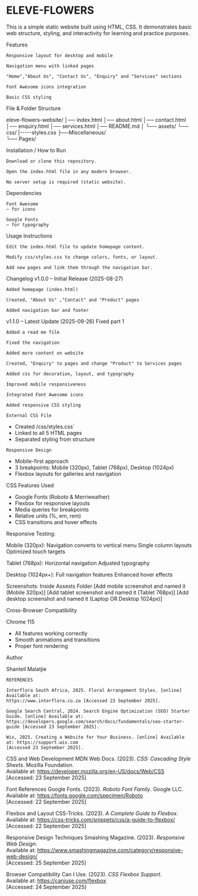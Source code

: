 # ELEVE-FLOWERS
 This is a simple static website built using HTML, CSS.
It demonstrates basic web structure, styling, and interactivity for learning and practice purposes.

Features

    Responsive layout for desktop and mobile

    Navigation menu with linked pages

    "Home","About Us", "Contact Us", "Enquiry" and "Services" sections

    Font Awesome icons integration

    Basic CSS styling


File & Folder Structure

 eleve-flowers-website/
│── index.html
│── about.html
│── contact.html
│── enquiry.html
│── services.html
│── README.md
│
└── assets/
    └── css/
        |-----styles.css
        ├──Miscellaneous/   
        └── Pages/

Installation / How to Run

    Download or clone this repository.

    Open the index.html file in any modern browser.

    No server setup is required (static website).

Dependencies

    Font Awesome
    – for icons

    Google Fonts
    – for typography

Usage Instructions

    Edit the index.html file to update homepage content.

    Modify css/styles.css to change colors, fonts, or layout.

    Add new pages and link them through the navigation bar.


Changelog
v1.0.0 – Initial Release (2025-08-27)

    Added homepage (index.html)

    Created, "About Us" ,"Contact" and "Product" pages

    Added navigation bar and footer

    

v1.1.0 – Latest Update (2025-09-26)
    Fixed part 1

    Added a read me file

    Fixed the navigation

    Added more content on website

    Created, "Enquiry" to pages and change "Product" to Services pages
    
    Added css for decoration, layout, and typography

    Improved mobile responsiveness

    Integrated Font Awesome icons

    Added responsive CSS styling 

    External CSS File

   - Created /css/styles.css`
   - Linked to all 5 HTML pages
   - Separated styling from structure

    Responsive Design
   - Mobile-first approach
   - 3 breakpoints: Mobile (320px), Tablet (768px), Desktop (1024px)
   - Flexbox layouts for galleries and navigation

   CSS Features Used
   - Google Fonts (Roboto & Merriweather)
   - Flexbox for responsive layouts
   - Media queries for breakpoints
   - Relative units (%, em, rem)
   - CSS transitions and hover effects

  Responsive Testing:

 Mobile (320px):
  Navigation converts to vertical menu
  Single column layouts
  Optimized touch targets

Tablet (768px):
  Horizontal navigation
  Adjusted typography

Desktop (1024px+):
  Full navigation features
  Enhanced hover effects

 Screenshots: Inside Assests Folder
  [Add mobile screenshot and named it (Mobile 320px)]
  [Add tablet screenshot and named it (Tablet 768px)] 
  [Add desktop screenshot  and named it (Laptop OR Desktop 1024px)]

  Cross-Browser Compatibility

 Chrome 115
-  All features working correctly
-  Smooth animations and transitions
-  Proper font rendering
 
 Author

 Shantell Malatjie


    REFERENCES

    Interflora South Africa, 2025. Floral Arrangement Styles. [online] Available at: 
    https://www.interflora.co.za [Accessed 23 September 2025].

    Google Search Central, 2024. Search Engine Optimization (SEO) Starter Guide. [online] Available at: 
    https://developers.google.com/search/docs/fundamentals/seo-starter-guide [Accessed 23 September 2025].

    Wix, 2025. Creating a Website for Your Business. [online] Available at: https://support.wix.com 
    [Accessed 23 September 2025].

      

CSS and Web Development
MDN Web Docs. (2023). *CSS: Cascading Style Sheets*. Mozilla Foundation.  
Available at: https://developer.mozilla.org/en-US/docs/Web/CSS  
[Accessed: 23 September 2025]

Font References
Google Fonts. (2023). *Roboto Font Family*. Google LLC.  
Available at: https://fonts.google.com/specimen/Roboto  
[Accessed: 22 September 2025]

Flexbox and Layout
CSS-Tricks. (2023). *A Complete Guide to Flexbox*.  
Available at: https://css-tricks.com/snippets/css/a-guide-to-flexbox/  
[Accessed: 22 September 2025]

Responsive Design Techniques
Smashing Magazine. (2023). *Responsive Web Design*.  
Available at: https://www.smashingmagazine.com/category/responsive-web-design/  
[Accessed: 25 September 2025]

 
Browser Compatibility
Can I Use. (2023). *CSS Flexbox Support*.  
Available at: https://caniuse.com/flexbox  
[Accessed: 24 September 2025]

 